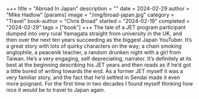 +++
title = "Abroad In Japan"
description = ""
date = 2024-02-29
author = "Mike Hadlow"
[params]
    image = "/img/broad-japan.jpg"
    category = "Travel"
    book-author = "Chris Broad"
    started = "2024-02-19"
    completed = "2024-02-29"
    tags = ["book"]
+++
The tale of a JET program participant dumped into very rural Yamagata straight from university in the UK, and then over the next ten years succeeding as the biggest Japan YouTuber. It’s a great story with lots of quirky characters on the way; a chain smoking anglophile, a peacenik teacher, a random drunken night with a girl from Taiwan. He’s a very engaging, self depreciating, narrator. It’s definitely at its best at the beginning describing his JET years and then reads as if he’d got a little bored of writing towards the end. As a former JET myself it was a very familiar story, and the fact that he’d settled in Sendai made it even more poignant. For the first time in two decades I found myself thinking how nice it would be to travel to Japan again.
